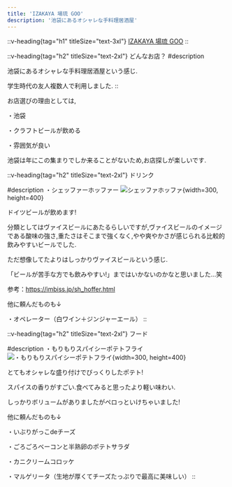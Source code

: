 ```yaml
---
title: 'IZAKAYA 場琉 GOO'
description: '池袋にあるオシャレな手料理居酒屋'
---
```


::v-heading{tag="h1" titleSize="text-3xl"}
[IZAKAYA 場琉 GOO](https://tabelog.com/tokyo/A1305/A130501/13175064/)
::

::v-heading{tag="h2" titleSize="text-2xl"}
どんなお店？
#description

池袋にあるオシャレな手料理居酒屋という感じ.

学生時代の友人複数人で利用しました.
::

お店選びの理由としては,

・池袋

・クラフトビールが飲める

・雰囲気が良い

池袋は年にこの集まりでしか来ることがないため,お店探しが楽しいです.

::v-heading{tag="h2" titleSize="text-2xl"}
ドリンク

#description
・シェッファーホッファー
![シェッファホッファ](/images/beer/izakaya-baru-go/beer1.jpg){width=300, height=400}

ドイツビールが飲めます!

分類としてはヴァイスビールにあたるらしいですが,ヴァイスビールのイメージである酸味の強さ,重たさはそこまで強くなく,やや爽やかさが感じられる比較的飲みやすいビールでした.

ただ想像してたよりはしっかりヴァイスビールという感じ.

「ビールが苦手な方でも飲みやすい!」まではいかないのかなと思いました...笑

参考：https://imbiss.jp/sh_hoffer.html

他に頼んだものも↓

・オペレーター（白ワイン＋ジンジャーエール）
::

::v-heading{tag="h2" titleSize="text-2xl"}
フード

#description
・もりもりスパイシーポテトフライ
![・もりもりスパイシーポテトフライ](/images/beer/izakaya-baru-go/food1.jpg){width=300, height=400}

とてもオシャレな盛り付けでびっくりしたポテト!

スパイスの香りがすごい.食べてみると思ったより軽い味わい.

しっかりボリュームがありましたがペロっといけちゃいました!

他に頼んだものも↓

・いぶりがっこdeチーズ

・ごろごろベーコンと半熟卵のポテトサラダ

・カニクリームコロッケ

・マルゲリータ（生地が厚くてチーズたっぷりで最高に美味しい）
::
